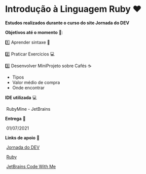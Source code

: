 # Introdução à Linguagem Ruby :heart:

**Estudos realizados durante o curso do site Jornada do DEV**

**Objetivos até o momento** :dart::

:one: Aprender sintaxe :memo:

:two: Praticar Exercícios :computer:

:three: Desenvolver MiniProjeto sobre Cafés :coffee:

- Tipos
- Valor médio de compra 
- Onde encontrar

**IDE utilizada** :computer:

​	RubyMine - JetBrains 

**Entrega** :calendar:

​	01/07/2021

**Links de apoio** :link:

​	[Jornada do DEV](https://jornadadodev.com.br/cursos/curso-de-ruby)

​	[Ruby](https://www.ruby-lang.org/pt/)

​	[JetBrains Code With Me](https://www.jetbrains.com/help/ruby/code-with-me.html)






